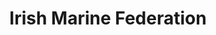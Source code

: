 ---
title: "Irish Marine Federation"
address: "Confederation House, 84-86 Lower Baggot Street, Dublin City Centre, Co. Dublin"
tel: "+353 (0)16 05 1621"
county: "Dublin"
category: "Sailing"
type: "Content"
lat: "53.33521270751953"
lng: "-6.247291088104248"
---